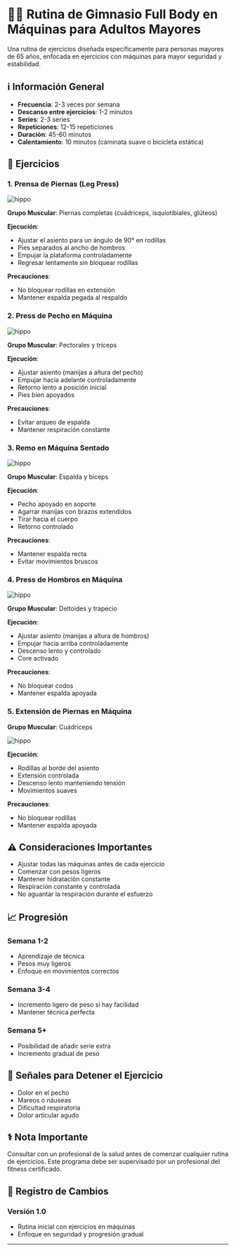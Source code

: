 # 🏋️‍♂️ Rutina de Gimnasio Full Body en Máquinas para Adultos Mayores

Una rutina de ejercicios diseñada específicamente para personas mayores de 65 años, enfocada en ejercicios con máquinas para mayor seguridad y estabilidad.

## ℹ️ Información General

* **Frecuencia**: 2-3 veces por semana
* **Descanso entre ejercicios**: 1-2 minutos
* **Series**: 2-3 series
* **Repeticiones**: 12-15 repeticiones
* **Duración**: 45-60 minutos
* **Calentamiento**: 10 minutos (caminata suave o bicicleta estática)

## 💪 Ejercicios

### 1. Prensa de Piernas (Leg Press)

![hippo](https://www.thingys.com.ar/gymapps/tutorial/beinpresse_45_grad%20(1).gif)

**Grupo Muscular**: Piernas completas (cuádriceps, isquiotibiales, glúteos)

**Ejecución**:
* Ajustar el asiento para un ángulo de 90° en rodillas
* Pies separados al ancho de hombros
* Empujar la plataforma controladamente
* Regresar lentamente sin bloquear rodillas

**Precauciones**:
* No bloquear rodillas en extensión
* Mantener espalda pegada al respaldo

### 2. Press de Pecho en Máquina

![hippo](https://www.thingys.com.ar/gymapps/tutorial/maqpecho.gif)

**Grupo Muscular**: Pectorales y tríceps

**Ejecución**:
* Ajustar asiento (manijas a altura del pecho)
* Empujar hacia adelante controladamente
* Retorno lento a posición inicial
* Pies bien apoyados

**Precauciones**:
* Evitar arqueo de espalda
* Mantener respiración constante

### 3. Remo en Máquina Sentado

![hippo](https://www.thingys.com.ar/gymapps/tutorial/dor6.gif)

**Grupo Muscular**: Espalda y bíceps

**Ejecución**:
* Pecho apoyado en soporte
* Agarrar manijas con brazos extendidos
* Tirar hacia el cuerpo
* Retorno controlado

**Precauciones**:
* Mantener espalda recta
* Evitar movimientos bruscos

### 4. Press de Hombros en Máquina

![hippo](https://www.thingys.com.ar/gymapps/tutorial/hombro.gif)

**Grupo Muscular**: Deltoides y trapecio

**Ejecución**:
* Ajustar asiento (manijas a altura de hombros)
* Empujar hacia arriba controladamente
* Descenso lento y controlado
* Core activado

**Precauciones**:
* No bloquear codos
* Mantener espalda apoyada

### 5. Extensión de Piernas en Máquina

**Grupo Muscular**: Cuádriceps

![hippo](https://www.thingys.com.ar/gymapps/tutorial/camillazx.gif)

**Ejecución**:
* Rodillas al borde del asiento
* Extensión controlada
* Descenso lento manteniendo tensión
* Movimientos suaves

**Precauciones**:
* No bloquear rodillas
* Mantener espalda apoyada


## ⚠️ Consideraciones Importantes

* Ajustar todas las máquinas antes de cada ejercicio
* Comenzar con pesos ligeros
* Mantener hidratación constante
* Respiración constante y controlada
* No aguantar la respiración durante el esfuerzo

## 📈 Progresión

### Semana 1-2
* Aprendizaje de técnica
* Pesos muy ligeros
* Enfoque en movimientos correctos

### Semana 3-4
* Incremento ligero de peso si hay facilidad
* Mantener técnica perfecta

### Semana 5+
* Posibilidad de añadir serie extra
* Incremento gradual de peso

## 🚫 Señales para Detener el Ejercicio

* Dolor en el pecho
* Mareos o náuseas
* Dificultad respiratoria
* Dolor articular agudo

## ⚕️ Nota Importante

Consultar con un profesional de la salud antes de comenzar cualquier rutina de ejercicios. Este programa debe ser supervisado por un profesional del fitness certificado.

## 📝 Registro de Cambios

### Versión 1.0
* Rutina inicial con ejercicios en máquinas
* Enfoque en seguridad y progresión gradual

---
